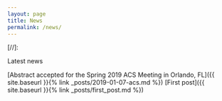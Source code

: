 ```yaml
---
layout: page
title: News
permalink: /news/
---
```


[//]: <amp-img width="600" height="300" layout="responsive" src="http://lorempixel.com/600/300/sports"></amp-img>

Latest news

[Abstract accepted for the Spring 2019 ACS Meeting in Orlando, FL]({{ site.baseurl }}{% link _posts/2019-01-07-acs.md %})
[First post]({{ site.baseurl }}{% link _posts/first_post.md %})
